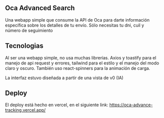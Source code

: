 

## Oca Advanced Search

Una webapp simple que consume la API de Oca para darte información específica sobre los detalles de tu envío. Sólo necesitas tu dni, cuil y número de seguimiento

## Tecnologias
Al ser una webapp simple, no usa muchas librerías. Axios y toastify para el manejo de api request y errores, tailwind para el estilo y el manejo del modo claro y oscuro. También uso react-spinners para la animación de carga.

La interfaz estuvo diseñada a partir de una vista de v0 (IA)

## Deploy
El deploy está hecho en vercel, en el siguiente link:
https://oca-advance-tracking.vercel.app/
